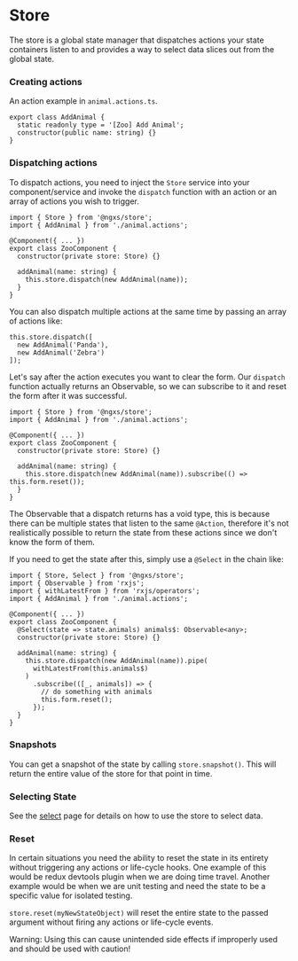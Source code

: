 # Store
The store is a global state manager that dispatches actions your state 
containers listen to and provides a way to select data slices out from
the global state.

### Creating actions
An action example in `animal.actions.ts`.

```TS
export class AddAnimal {
  static readonly type = '[Zoo] Add Animal';
  constructor(public name: string) {}
}
```

### Dispatching actions
To dispatch actions, you need to inject the `Store` service into your component/service
and invoke the `dispatch` function with an action or an array of actions you wish to trigger.

```TS
import { Store } from '@ngxs/store';
import { AddAnimal } from './animal.actions';

@Component({ ... })
export class ZooComponent {
  constructor(private store: Store) {}

  addAnimal(name: string) {
    this.store.dispatch(new AddAnimal(name));
  }
}
```

You can also dispatch multiple actions at the same time by passing an array of actions like:

```TS
this.store.dispatch([
  new AddAnimal('Panda'),
  new AddAnimal('Zebra')
]);
```

Let's say after the action executes you want to clear
the form. Our `dispatch` function actually returns an Observable, so we can
subscribe to it and reset the form after it was successful.

```TS
import { Store } from '@ngxs/store';
import { AddAnimal } from './animal.actions';

@Component({ ... })
export class ZooComponent {
  constructor(private store: Store) {}

  addAnimal(name: string) {
    this.store.dispatch(new AddAnimal(name)).subscribe(() => this.form.reset());
  }
}
```

The Observable that a dispatch returns has a void type, this is because
there can be multiple states that listen to the same `@Action`,
therefore it's not realistically possible to return the state
from these actions since we don't know the form of them.

If you need to get the state after this, simply use a 
`@Select` in the chain like:

```TS
import { Store, Select } from '@ngxs/store';
import { Observable } from 'rxjs';
import { withLatestFrom } from 'rxjs/operators';
import { AddAnimal } from './animal.actions';

@Component({ ... })
export class ZooComponent {
  @Select(state => state.animals) animals$: Observable<any>;
  constructor(private store: Store) {}

  addAnimal(name: string) {
    this.store.dispatch(new AddAnimal(name)).pipe(
      withLatestFrom(this.animals$)
    )
      .subscribe(([_, animals]) => {
        // do something with animals
        this.form.reset();
      });
  }
}
```

### Snapshots
You can get a snapshot of the state by calling `store.snapshot()`. This will return the entire
value of the store for that point in time.

### Selecting State
See the [select](select.md) page for details on how to use the store to select data.

### Reset
In certain situations you need the ability to reset the state in its entirety without
triggering any actions or life-cycle hooks. One example of this would be redux devtools plugin
when we are doing time travel. Another example would be when we are unit testing and need
the state to be a specific value for isolated testing.

`store.reset(myNewStateObject)` will reset the entire state to the passed argument without firing
any actions or life-cycle events.

Warning: Using this can cause unintended side effects if improperly used and should be used with caution!
